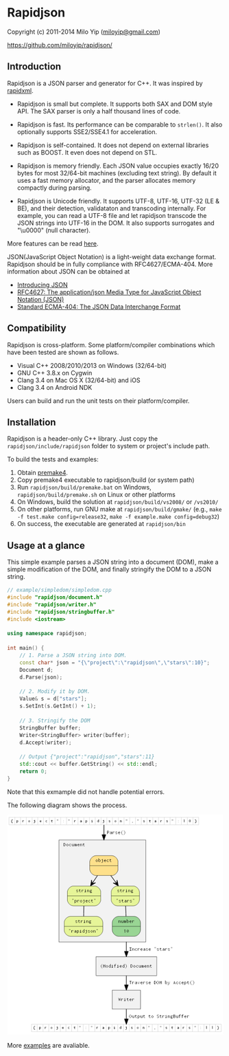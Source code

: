 # Rapidjson

Copyright (c) 2011-2014 Milo Yip (miloyip@gmail.com)

https://github.com/miloyip/rapidjson/

## Introduction

Rapidjson is a JSON parser and generator for C++. It was inspired by [rapidxml](http://rapidxml.sourceforge.net/).

* Rapidjson is small but complete. It supports both SAX and DOM style API. The SAX parser is only a half thousand lines of code.

* Rapidjson is fast. Its performance can be comparable to `strlen()`. It also optionally supports SSE2/SSE4.1 for acceleration.

* Rapidjson is self-contained. It does not depend on external libraries such as BOOST. It even does not depend on STL.

* Rapidjson is memory friendly. Each JSON value occupies exactly 16/20 bytes for most 32/64-bit machines (excluding text string). By default it uses a fast memory allocator, and the parser allocates memory compactly during parsing.

* Rapidjson is Unicode friendly. It supports UTF-8, UTF-16, UTF-32 (LE & BE), and their detection, validataton and transcoding internally. For example, you can read a UTF-8 file and let rapidjson transcode the JSON strings into UTF-16 in the DOM. It also supports surrogates and "\u0000" (null character).

More features can be read [here](doc/features.md).

JSON(JavaScript Object Notation) is a light-weight data exchange format. Rapidjson should be in fully compliance with RFC4627/ECMA-404. More information about JSON can be obtained at
* [Introducing JSON](http://json.org/)
* [RFC4627: The application/json Media Type for JavaScript Object Notation (JSON)](http://www.ietf.org/rfc/rfc4627.txt)
* [Standard ECMA-404: The JSON Data Interchange Format](http://www.ecma-international.org/publications/standards/Ecma-404.htm)

## Compatibility

Rapidjson is cross-platform. Some platform/compiler combinations which have been tested are shown as follows.
* Visual C++ 2008/2010/2013 on Windows (32/64-bit)
* GNU C++ 3.8.x on Cygwin
* Clang 3.4 on Mac OS X (32/64-bit) and iOS
* Clang 3.4 on Android NDK

Users can build and run the unit tests on their platform/compiler.

## Installation

Rapidjson is a header-only C++ library. Just copy the `rapidjson/include/rapidjson` folder to system or project's include path.

To build the tests and examples:

1. Obtain [premake4](http://industriousone.com/premake/download).
2. Copy premake4 executable to rapidjson/build (or system path)
3. Run `rapidjson/build/premake.bat` on Windows, `rapidjson/build/premake.sh` on Linux or other platforms
4. On Windows, build the solution at `rapidjson/build/vs2008/` or `/vs2010/`
5. On other platforms, run GNU make at `rapidjson/build/gmake/` (e.g., `make -f test.make config=release32`, `make -f example.make config=debug32`)
6. On success, the executable are generated at `rapidjson/bin`

## Usage at a glance

This simple example parses a JSON string into a document (DOM), make a simple modification of the DOM, and finally stringify the DOM to a JSON string.

```cpp
// example/simpledom/simpledom.cpp
#include "rapidjson/document.h"
#include "rapidjson/writer.h"
#include "rapidjson/stringbuffer.h"
#include <iostream>

using namespace rapidjson;

int main() {
    // 1. Parse a JSON string into DOM.
    const char* json = "{\"project\":\"rapidjson\",\"stars\":10}";
    Document d;
    d.Parse(json);

    // 2. Modify it by DOM.
    Value& s = d["stars"];
    s.SetInt(s.GetInt() + 1);

    // 3. Stringify the DOM
    StringBuffer buffer;
    Writer<StringBuffer> writer(buffer);
    d.Accept(writer);

    // Output {"project":"rapidjson","stars":11}
    std::cout << buffer.GetString() << std::endl;
    return 0;
}
```

Note that this exmample did not handle potential errors.

The following diagram shows the process.

![simpledom](doc/diagram/simpledom.png?raw=true)

More [examples](example/) are avaliable.
